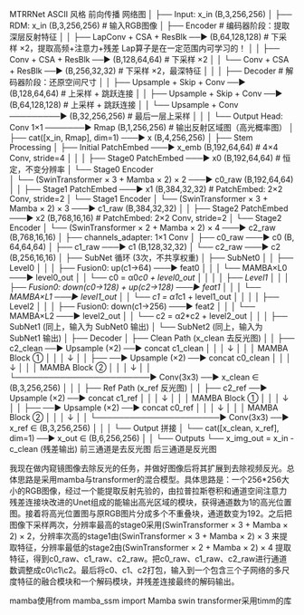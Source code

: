 MTRRNet ASCII 风格 前向传播 网络图
│
├── Input: x_in (B,3,256,256)
│
├── RDM: x_in (B,3,256,256)                             # 输入RGB图像
│   ├── Encoder                                         # 编码器阶段：提取深层反射特征
│   │   ├── LapConv + CSA + ResBlk ──► (B,64,128,128)    # 下采样 ×2，提取高频+注意力+残差 Lap算子是在一定范围内可学习的！
│   │   ├── Conv + CSA + ResBlk ──► (B,128,64,64)       # 下采样 ×2
│   │   └── Conv + CSA + ResBlk ──► (B,256,32,32)       # 下采样 ×2，最深特征
│   │
│   ├── Decoder                                         # 解码器阶段：还原空间尺寸
│   │   ├── Upsample + Skip + Conv ──► (B,128,64,64)      # 上采样 + 跳跃连接
│   │   ├── Upsample + Skip + Conv ──► (B,64,128,128)     # 上采样 + 跳跃连接
│   │   └── Upsample + Conv ─────────► (B,32,256,256)     # 最后一层上采样
│   │
│   └── Output Head: Conv 1×1 ───────► Rmap (B,1,256,256) # 输出反射区域图（高光概率图）
│
├── cat([x_in, Rmap], dim=1) ───► x (B,4,256,256)
│
├── Stem Processing
│   ├── Initial PatchEmbed ───► x_emb (B,192,64,64)        # 4×4 Conv, stride=4
│   │
│   ├── Stage0 PatchEmbed     ───► x0 (B,192,64,64)        # 恒定，不变分辨率
│   └── Stage0 Encoder    
│       └── (SwinTransformer × 3 + Mamba × 2) × 2 ───► c0_raw (B,192,64,64)
│
│   ├── Stage1 PatchEmbed     ───► x1 (B,384,32,32)        # PatchEmbed: 2×2 Conv, stride=2
│   └── Stage1 Encoder 
│       └── (SwinTransformer × 3 + Mamba × 2) × 3 ───► c1_raw (B,384,32,32)
│
│   ├── Stage2 PatchEmbed     ───► x2 (B,768,16,16)        # PatchEmbed: 2×2 Conv, stride=2
│   └── Stage2 Encoder 
│       └── (SwinTransformer × 2 + Mamba × 2) × 4 ───► c2_raw (B,768,16,16)
│
├── channels_adapter: 1×1 Conv
│   ├── c0_raw ───► c0 (B, 64,64,64)
│   ├── c1_raw ───► c1 (B,128,32,32)
│   └── c2_raw ───► c2 (B,256,16,16)
│
├── SubNet 循环 (3次，不共享权重) 
│   ├── SubNet0
│   │   ├── Level0
│   │   │   ├── Fusion0: up(c1→64) ───► feat0
│   │   │   └── MAMBA×L0 ───► level0_out
│   │   └── c0 = α0*c0 + level0_out
│   │
│   │   ├── Level1
│   │   │   ├── Fusion0: down(c0→128) + up(c2→128) ───► feat1
│   │   │   └── MAMBA×L1 ───► level1_out
│   │   └── c1 = α1*c1 + level1_out
│   │
│   │   ├── Level2
│   │   │   ├── Fusion0: down(c1→256) ───► feat2
│   │   │   └── MAMBA×L2 ───► level2_out
│   │   └── c2 = α2*c2 + level2_out
│   │
│   ├── SubNet1 (同上，输入为 SubNet0 输出)
│   └── SubNet2 (同上，输入为 SubNet1 输出)
│
├── Decoder
│   ├── Clean Path (x_clean 去反光图)
│   │   ├── c2_clean ──► Upsample (×2) ──► concat c1_clean
│   │   │                                ↓
│   │   │                        MAMBA Block ①
│   │   │                                ↓
│   │   ├── ──► Upsample (×2) ──► concat c0_clean
│   │   │                                ↓
│   │   │                        MAMBA Block ②
│   │   │                                ↓
│   │   └────────────────────────► Conv(3x3) ──► x_clean ∈ (B,3,256,256)
│   │
│   ├── Ref Path (x_ref 反光图)
│   │   ├── c2_ref ──► Upsample (×2) ──► concat c1_ref
│   │   │                              ↓
│   │   │                      MAMBA Block ①
│   │   │                              ↓
│   │   ├── ──► Upsample (×2) ──► concat c0_ref
│   │   │                              ↓
│   │   │                      MAMBA Block ②
│   │   │                              ↓
│   │   └──────────────────────► Conv(3x3) ──► x_ref ∈ (B,3,256,256)
│   │
│   └── Output 拼接
│       └── cat([x_clean, x_ref], dim=1) ──► x_out ∈ (B,6,256,256)
│
│
└── Outputs
    └── x_img_out = x_in - c_clean   (残差输出) 前三通道是去反光图 后三通道是反光图
     



我现在做内窥镜图像去除反光的任务，并做好图像后将其扩展到去除视频反光。总体思路是采用mamba与transformer的混合模型。具体思路是：一个256*256大小的RGB图像，经过一个能提取反射先验的，由拉普拉斯卷积和通道空间注意力残差连接块改进的Unet组成的能输出高光区域的模块，获得通道数为1的高光位置图。接着将高光位置图与原RGB图片分成多个不重叠块，通道数变为192。之后把图像下采样两次，分辨率最高的stage0采用(SwinTransformer × 3 + Mamba × 2) × 2，分辨率次高的stage1由(SwinTransformer × 3 + Mamba × 2) × 3 来提取特征，分辨率最低的stage2由(SwinTransformer × 2 + Mamba × 2) × 4 提取特征，得到c0_raw、c1_raw、c2_raw。把c0_raw、c1_raw、c2_raw进行通道数调整成c0\c1\c2。最后将c0、c1、c2打包，输入到一个包含三个子网络的多尺度特征的融合模块和一个解码模块，并残差连接最终的解码输出。

mamba使用from mamba_ssm import Mamba
swin transformer采用timm的库